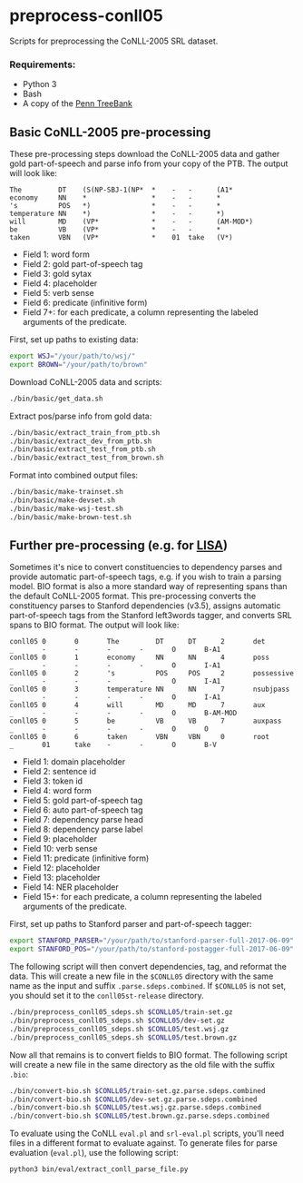 # preprocess-conll05
Scripts for preprocessing the CoNLL-2005 SRL dataset.

### Requirements:
- Python 3
- Bash
- A copy of the [Penn TreeBank](https://catalog.ldc.upenn.edu/ldc99t42)

## Basic CoNLL-2005 pre-processing 
These pre-processing steps download the CoNLL-2005 data and gather gold part-of-speech 
and parse info from your copy of the PTB. The output will look like:
```
The         DT    (S(NP-SBJ-1(NP*  *    -   -      (A1*      
economy     NN    *                *    -   -      *      
's          POS   *)               *    -   -      *      
temperature NN    *)               *    -   -      *)     
will        MD    (VP*             *    -   -      (AM-MOD*)     
be          VB    (VP*             *    -   -      *      
taken       VBN   (VP*             *    01  take   (V*) 
```

- Field 1: word form
- Field 2: gold part-of-speech tag
- Field 3: gold sytax
- Field 4: placeholder
- Field 5: verb sense
- Field 6: predicate (infinitive form)
- Field 7+: for each predicate, a column representing the labeled arguments of the predicate.

First, set up paths to existing data:
```bash
export WSJ="/your/path/to/wsj/"
export BROWN="/your/path/to/brown"
```

Download CoNLL-2005 data and scripts:
```bash
./bin/basic/get_data.sh
```

Extract pos/parse info from gold data:
```bash
./bin/basic/extract_train_from_ptb.sh
./bin/basic/extract_dev_from_ptb.sh
./bin/basic/extract_test_from_ptb.sh
./bin/basic/extract_test_from_brown.sh
```

Format into combined output files:
```bash
./bin/basic/make-trainset.sh
./bin/basic/make-devset.sh 
./bin/basic/make-wsj-test.sh
./bin/basic/make-brown-test.sh 
```

## Further pre-processing (e.g. for [LISA](https://github.com/strubell/LISA))
Sometimes it's nice to convert constituencies to dependency parses and provide automatic
part-of-speech tags, e.g. if you wish to train a parsing model. BIO format is also a 
more standard way of representing spans than the default CoNLL-2005 format. This pre-processing
converts the constituency parses to Stanford dependencies (v3.5), assigns automatic part-of-speech
tags from the Stanford left3words tagger, and converts SRL spans to BIO format. The output will look like:

```
conll05 0       0       The         DT      DT      2       det         _       -       -       -       -       O       B-A1
conll05 0       1       economy     NN      NN      4       poss        _       -       -       -       -       O       I-A1
conll05 0       2       's          POS     POS     2       possessive  _       -       -       -       -       O       I-A1
conll05 0       3       temperature NN      NN      7       nsubjpass   _       -       -       -       -       O       I-A1
conll05 0       4       will        MD      MD      7       aux         _       -       -       -       -       O       B-AM-MOD
conll05 0       5       be          VB      VB      7       auxpass     _       -       -       -       -       O       O
conll05 0       6       taken       VBN     VBN     0       root        _       01      take    -       -       O       B-V
```

- Field 1: domain placeholder
- Field 2: sentence id
- Field 3: token id
- Field 4: word form
- Field 5: gold part-of-speech tag
- Field 6: auto part-of-speech tag
- Field 7: dependency parse head
- Field 8: dependency parse label
- Field 9: placeholder
- Field 10: verb sense
- Field 11: predicate (infinitive form)
- Field 12: placeholder
- Field 13: placeholder
- Field 14: NER placeholder
- Field 15+: for each predicate, a column representing the labeled arguments of the predicate.

First, set up paths to Stanford parser and part-of-speech tagger:
```bash
export STANFORD_PARSER="/your/path/to/stanford-parser-full-2017-06-09"
export STANFORD_POS="/your/path/to/stanford-postagger-full-2017-06-09"
```

The following script will then convert dependencies, tag, and reformat the data. This will create a new file in the
`$CONLL05` directory with the same name as the input and suffix `.parse.sdeps.combined`. 
If `$CONLL05` is not set, you should set it to the `conll05st-release` directory.
```bash
./bin/preprocess_conll05_sdeps.sh $CONLL05/train-set.gz
./bin/preprocess_conll05_sdeps.sh $CONLL05/dev-set.gz
./bin/preprocess_conll05_sdeps.sh $CONLL05/test.wsj.gz
./bin/preprocess_conll05_sdeps.sh $CONLL05/test.brown.gz
```

Now all that remains is to convert fields to BIO format. The following script will create a new file
in the same directory as the old file with the suffix `.bio`:
```bash
./bin/convert-bio.sh $CONLL05/train-set.gz.parse.sdeps.combined
./bin/convert-bio.sh $CONLL05/dev-set.gz.parse.sdeps.combined
./bin/convert-bio.sh $CONLL05/test.wsj.gz.parse.sdeps.combined
./bin/convert-bio.sh $CONLL05/test.brown.gz.parse.sdeps.combined
```

To evaluate using the CoNLL `eval.pl` and `srl-eval.pl` scripts, you'll need files in a different
format to evaluate against. To generate files for parse evaluation (`eval.pl`), use the following script:
```bash
python3 bin/eval/extract_conll_parse_file.py 
```